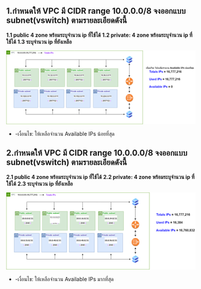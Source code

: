 ## 1.กำหนดให้ VPC มี CIDR range 10.0.0.0/8 จงออกแบบ subnet(vswitch) ตามรายละเอียดดังนี้
    
   **1.1 public 4 zone พร้อมระบุจำนวน ip ที่ใช้ได้**
   **1.2 private: 4 zone พร้อมระบุจำนวน ip ที่ใช้ได้**
   **1.3 ระบุจำนวน ip ที่ยังเหลือ**

![Alt text](./Cloud_Lab5_ex-01.drawio.png)
* -เงื่อนไข: ให้เหลือจำนวน Available IPs น้อยที่สุด

## 2.กำหนดให้ VPC มี CIDR range 10.0.0.0/8 จงออกแบบ subnet(vswitch) ตามรายละเอียดดังนี้
    
   **2.1 public 4 zone พร้อมระบุจำนวน ip ที่ใช้ได้**
   **2.2 private: 4 zone พร้อมระบุจำนวน ip ที่ใช้ได้**
   **2.3 ระบุจำนวน ip ที่ยังเหลือ**

![Alt text](./Cloud_Lab5_ex-02.drawio.png)
* -เงื่อนไข: ให้เหลือจำนวน Available IPs มากที่สุด